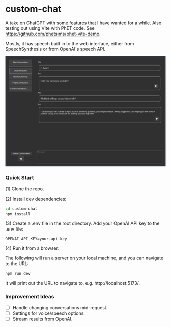 custom-chat
================

A take on ChatGPT with some features that I have wanted for a while. Also testing out using Vite with PhET code.
See https://github.com/phetsims/phet-vite-demo.

Mostly, it has speech built in to the web interface, either from SpeechSynthesis or from OpenAI's speech API.

![interface-example](https://github.com/jessegreenberg/custom-chat/blob/main/doc/img.png)

### Quick Start

(1) Clone the repo.

(2) Install dev dependencies:

```sh
cd custom-chat
npm install
```

(3) Create a .env file in the root directory. Add your OpenAI API key to the .env file:

```
OPENAI_API_KEY=your-api-key
```

(4) Run it from a browser:

The following will run a server on your local machine, and you can navigate to the URL:

```sh
npm run dev
```

It will print out the URL to navigate to, e.g. http://localhost:5173/.

### Improvement Ideas

- [ ] Handle changing conversations mid-request.
- [ ] Settings for voice/speech options.
- [ ] Stream results from OpenAI.